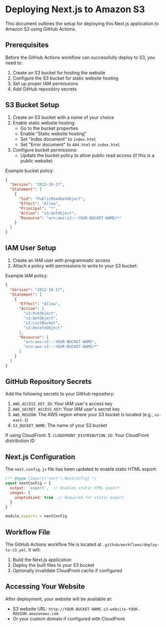 # Deploying Next.js to Amazon S3

This document outlines the setup for deploying this Next.js application to Amazon S3 using GitHub Actions.

## Prerequisites

Before the GitHub Actions workflow can successfully deploy to S3, you need to:

1. Create an S3 bucket for hosting the website
2. Configure the S3 bucket for static website hosting
3. Set up proper IAM permissions
4. Add GitHub repository secrets

## S3 Bucket Setup

1. Create an S3 bucket with a name of your choice
2. Enable static website hosting:
   - Go to the bucket properties
   - Enable "Static website hosting"
   - Set "Index document" to `index.html`
   - Set "Error document" to `404.html` or `index.html`
3. Configure bucket permissions:
   - Update the bucket policy to allow public read access (if this is a public website)

Example bucket policy:
```json
{
  "Version": "2012-10-17",
  "Statement": [
    {
      "Sid": "PublicReadGetObject",
      "Effect": "Allow",
      "Principal": "*",
      "Action": "s3:GetObject",
      "Resource": "arn:aws:s3:::YOUR-BUCKET-NAME/*"
    }
  ]
}
```

## IAM User Setup

1. Create an IAM user with programmatic access
2. Attach a policy with permissions to write to your S3 bucket:

Example IAM policy:
```json
{
  "Version": "2012-10-17",
  "Statement": [
    {
      "Effect": "Allow",
      "Action": [
        "s3:PutObject",
        "s3:GetObject",
        "s3:ListBucket",
        "s3:DeleteObject"
      ],
      "Resource": [
        "arn:aws:s3:::YOUR-BUCKET-NAME",
        "arn:aws:s3:::YOUR-BUCKET-NAME/*"
      ]
    }
  ]
}
```

## GitHub Repository Secrets

Add the following secrets to your GitHub repository:

1. `AWS_ACCESS_KEY_ID`: Your IAM user's access key
2. `AWS_SECRET_ACCESS_KEY`: Your IAM user's secret key
3. `AWS_REGION`: The AWS region where your S3 bucket is located (e.g., `us-east-1`)
4. `S3_BUCKET_NAME`: The name of your S3 bucket

If using CloudFront:
5. `CLOUDFRONT_DISTRIBUTION_ID`: Your CloudFront distribution ID

## Next.js Configuration

The `next.config.js` file has been updated to enable static HTML export:

```js
/** @type {import('next').NextConfig} */
const nextConfig = {
  output: 'export',  // Enables static HTML export
  images: {
    unoptimized: true  // Required for static export
  }
}

module.exports = nextConfig
```

## Workflow File

The GitHub Actions workflow file is located at `.github/workflows/deploy-to-s3.yml`. It will:

1. Build the Next.js application
2. Deploy the built files to your S3 bucket
3. Optionally invalidate CloudFront cache if configured

## Accessing Your Website

After deployment, your website will be available at:
- S3 website URL: `http://YOUR-BUCKET-NAME.s3-website-YOUR-REGION.amazonaws.com`
- Or your custom domain if configured with CloudFront
